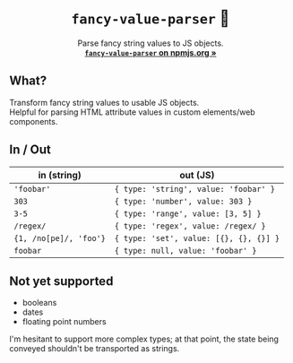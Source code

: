 <h1 align="center"><code>fancy-value-parser</code> 💍</h1>

<p align="center">
  Parse fancy string values to JS objects.<br>
  <a href="https://www.npmjs.com/package/fancy-value-parser"><strong><code>fancy-value-parser</code> on npmjs.org »</strong></a>
</p>

## What?

Transform fancy string values to usable JS objects.  
Helpful for parsing HTML attribute values in custom elements/web components.

## In / Out

| in (string) | out (JS) |
| -- | --- |
| `'foobar'` | `{ type: 'string', value: 'foobar' }` |
| `303` | `{ type: 'number', value: 303 }` |
| `3-5` | `{ type: 'range', value: [3, 5] }` |
| `/regex/` | `{ type: 'regex', value: /regex/ }` |
| `{1, /no[pe]/, 'foo'}` | `{ type: 'set', value: [{}, {}, {}] }` |
| `foobar` | `{ type: null, value: 'foobar' }` |

## Not yet supported

- booleans
- dates
- floating point numbers

I'm hesitant to support more complex types; at that point, the state being conveyed shouldn't be transported as strings.
